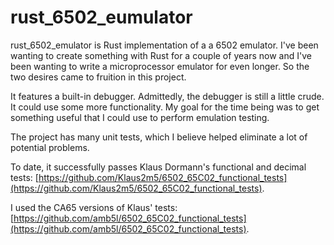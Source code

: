 # rust_6502_eumulator
rust_6502_emulator is Rust implementation of a a 6502 emulator. I've been wanting to create something with Rust for a couple of years now and I've been wanting to write a microprocessor emulator for even longer. So the two desires came to fruition in this project.

It features a built-in debugger. Admittedly, the debugger is still a little crude. It could use some more functionality. My goal for the time being was to get something useful that I could use to perform emulation testing.

The project has many unit tests, which I believe helped eliminate a lot of potential problems.

To date, it successfully passes Klaus Dormann's functional and decimal tests: [https://github.com/Klaus2m5/6502_65C02_functional_tests](https://github.com/Klaus2m5/6502_65C02_functional_tests).

I used the CA65 versions of Klaus' tests: [https://github.com/amb5l/6502_65C02_functional_tests](https://github.com/amb5l/6502_65C02_functional_tests).


